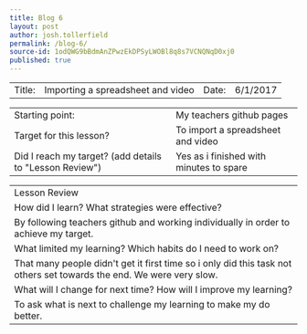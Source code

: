 ```yaml
---
title: Blog 6
layout: post
author: josh.tollerfield
permalink: /blog-6/
source-id: 1odQWG9bBdmAnZPwzEkDPSyLWOBl8q8s7VCNQNqD0xj0
published: true
---
```

<table>
  <tr>
    <td>Title:  </td>
    <td>Importing a spreadsheet and video </td>
    <td> Date:  </td>
    <td>6/1/2017</td>
  </tr>
</table>


<table>
  <tr>
    <td>Starting point:</td>
    <td>My teachers github pages </td>
  </tr>
  <tr>
    <td>Target for this lesson?</td>
    <td>To import a spreadsheet and video</td>
  </tr>
  <tr>
    <td>Did I reach my target? 
(add details to "Lesson Review")</td>
    <td>Yes as i finished with minutes to spare 
</td>
  </tr>
</table>


<table>
  <tr>
    <td>Lesson Review</td>
  </tr>
  <tr>
    <td>How did I learn? What strategies were effective? </td>
  </tr>
  <tr>
    <td>By following teachers github and working individually in order to achieve my target.</td>
  </tr>
  <tr>
    <td>What limited my learning? Which habits do I need to work on? </td>
  </tr>
  <tr>
    <td>That many people didn't get it first time so i only did this task not others set towards the end. We were very slow.</td>
  </tr>
  <tr>
    <td>What will I change for next time? How will I improve my learning?</td>
  </tr>
  <tr>
    <td>To ask what is next to challenge my learning to make my do better.</td>
  </tr>
</table>


